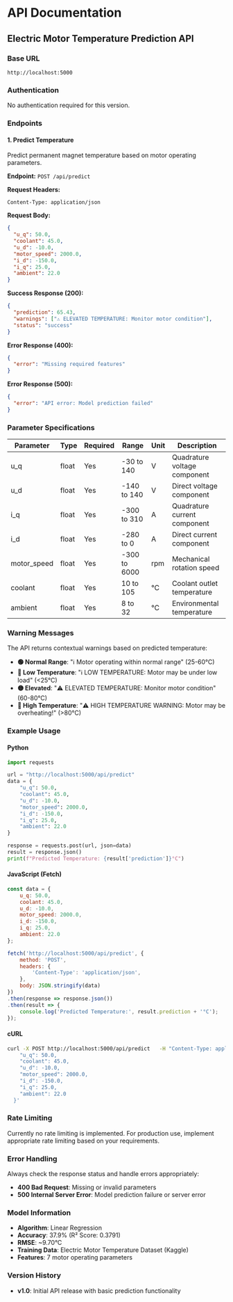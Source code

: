 # API Documentation

## Electric Motor Temperature Prediction API

### Base URL
```
http://localhost:5000
```

### Authentication
No authentication required for this version.

### Endpoints

#### 1. Predict Temperature
Predict permanent magnet temperature based on motor operating parameters.

**Endpoint:** `POST /api/predict`

**Request Headers:**
```
Content-Type: application/json
```

**Request Body:**
```json
{
  "u_q": 50.0,
  "coolant": 45.0, 
  "u_d": -10.0,
  "motor_speed": 2000.0,
  "i_d": -150.0,
  "i_q": 25.0,
  "ambient": 22.0
}
```

**Success Response (200):**
```json
{
  "prediction": 65.43,
  "warnings": ["⚠️ ELEVATED TEMPERATURE: Monitor motor condition"],
  "status": "success"
}
```

**Error Response (400):**
```json
{
  "error": "Missing required features"
}
```

**Error Response (500):**
```json
{
  "error": "API error: Model prediction failed"
}
```

### Parameter Specifications

| Parameter | Type | Required | Range | Unit | Description |
|-----------|------|----------|-------|------|-------------|
| u_q | float | Yes | -30 to 140 | V | Quadrature voltage component |
| u_d | float | Yes | -140 to 140 | V | Direct voltage component |
| i_q | float | Yes | -300 to 310 | A | Quadrature current component |
| i_d | float | Yes | -280 to 0 | A | Direct current component |
| motor_speed | float | Yes | -300 to 6000 | rpm | Mechanical rotation speed |
| coolant | float | Yes | 10 to 105 | °C | Coolant outlet temperature |
| ambient | float | Yes | 8 to 32 | °C | Environmental temperature |

### Warning Messages

The API returns contextual warnings based on predicted temperature:

- **🟢 Normal Range**: "ℹ️ Motor operating within normal range" (25-60°C)
- **🔵 Low Temperature**: "ℹ️ LOW TEMPERATURE: Motor may be under low load" (<25°C)  
- **🟡 Elevated**: "⚠️ ELEVATED TEMPERATURE: Monitor motor condition" (60-80°C)
- **🔴 High Temperature**: "⚠️ HIGH TEMPERATURE WARNING: Motor may be overheating!" (>80°C)

### Example Usage

#### Python
```python
import requests

url = "http://localhost:5000/api/predict"
data = {
    "u_q": 50.0,
    "coolant": 45.0,
    "u_d": -10.0, 
    "motor_speed": 2000.0,
    "i_d": -150.0,
    "i_q": 25.0,
    "ambient": 22.0
}

response = requests.post(url, json=data)
result = response.json()
print(f"Predicted Temperature: {result['prediction']}°C")
```

#### JavaScript (Fetch)
```javascript
const data = {
    u_q: 50.0,
    coolant: 45.0,
    u_d: -10.0,
    motor_speed: 2000.0,
    i_d: -150.0,
    i_q: 25.0,
    ambient: 22.0
};

fetch('http://localhost:5000/api/predict', {
    method: 'POST',
    headers: {
        'Content-Type': 'application/json',
    },
    body: JSON.stringify(data)
})
.then(response => response.json())
.then(result => {
    console.log('Predicted Temperature:', result.prediction + '°C');
});
```

#### cURL
```bash
curl -X POST http://localhost:5000/api/predict   -H "Content-Type: application/json"   -d '{
    "u_q": 50.0,
    "coolant": 45.0,
    "u_d": -10.0,
    "motor_speed": 2000.0,
    "i_d": -150.0,
    "i_q": 25.0,
    "ambient": 22.0
  }'
```

### Rate Limiting
Currently no rate limiting is implemented. For production use, implement appropriate rate limiting based on your requirements.

### Error Handling
Always check the response status and handle errors appropriately:

- **400 Bad Request**: Missing or invalid parameters
- **500 Internal Server Error**: Model prediction failure or server error

### Model Information
- **Algorithm**: Linear Regression
- **Accuracy**: 37.9% (R² Score: 0.3791)
- **RMSE**: ~9.70°C
- **Training Data**: Electric Motor Temperature Dataset (Kaggle)
- **Features**: 7 motor operating parameters

### Version History
- **v1.0**: Initial API release with basic prediction functionality
